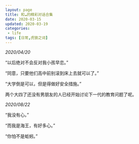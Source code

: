```yaml
---
layout: page
title: 和☁的精彩对话合集
date: 2020-03-15
updated: 2020-03-19
categories:
 - life
tags: [日常,虎狼之词]
---
```


*2020/04/20*

“以后绝对不会反对我小孩早恋。”

“同意，只要他们高中前别滚到床上去就可以了。”

“大学倒是可以，但是得做好安全措施。”

两个大四了还没有男朋友的人已经开始讨论下一代的教育问题了呢。


*2020/08/22*

“我没有心。”

“而我是海王，有好多心。”

“你怕不是蚯蚓。”